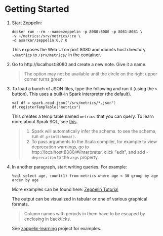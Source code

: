 # Getting Started

1. Start Zeppelin:

   ```
   docker run --rm --name=zeppelin -p 8080:8080 -p 8081:8081 \
   -v ~/metrics:/srv/metrics/:ro \
   -d asarkar/zeppelin:0.7.0
   ```
   This exposes the Web UI on port 8080 and mounts host directory `~/metrics` to `/srv/metrics/` in the container.

2. Go to http://localhost:8080 and create a new note. Give it a name.

   > The option may not be available until the circle on the right upper corner turns green.

3. To load a bunch of JSON files, type the following and run it (using the `>` button). This uses a built-in Spark interpreter (the default).

   ```
   val df = spark.read.json("/srv/metrics/*.json")
   df.registerTempTable("metrics")
   ```
   This creates a temp table named `metrics` that you can query. To learn more about Sprak SQL, see [this](http://spark.apache.org/docs/latest/sql-programming-guide.html).

   > 1. Spark will automatically infer the schema. to see the schema, run `df.printSchema()`.
   > 2. To pass arguments to the Scala compiler, for example to view deprecation warnings, go to http://localhost:8080/#/interpreter, click "edit", and add `-deprecation` to the `args` property.
   
4. In another paragraph, start writing queries. For example:

   ```
   %sql select age, count(1) from metrics where age < 30 group by age order by age
   ```
   More examples can be found here: [Zeppelin Tutorial](https://zeppelin.apache.org/docs/0.5.5-incubating/tutorial/tutorial.html)

   The output can be visualized in tabular or one of various graphical formats.

   > Column names with periods in them have to be escaped by enclosing in backticks.
   
   See [zappelin-learning](https://github.com/asarkar/spark/tree/master/zappelin-learning) project for examples.
